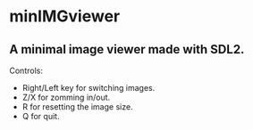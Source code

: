 # minIMGviewer

## A minimal image viewer made with SDL2.

Controls:


- Right/Left key for switching images.
- Z/X for zomming in/out.
- R for resetting the image size.
- Q for quit.